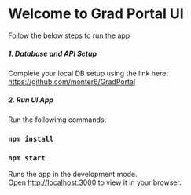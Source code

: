 # Welcome to Grad Portal UI

Follow the below steps to run the app

##### 1. Database and API Setup

Complete your local DB setup using the link here: https://github.com/monter6/GradPortal

##### 2. Run UI App

Run the followimg commands:

### `npm install`

### `npm start`

Runs the app in the development mode.\
Open [http://localhost:3000](http://localhost:3000) to view it in your browser.
